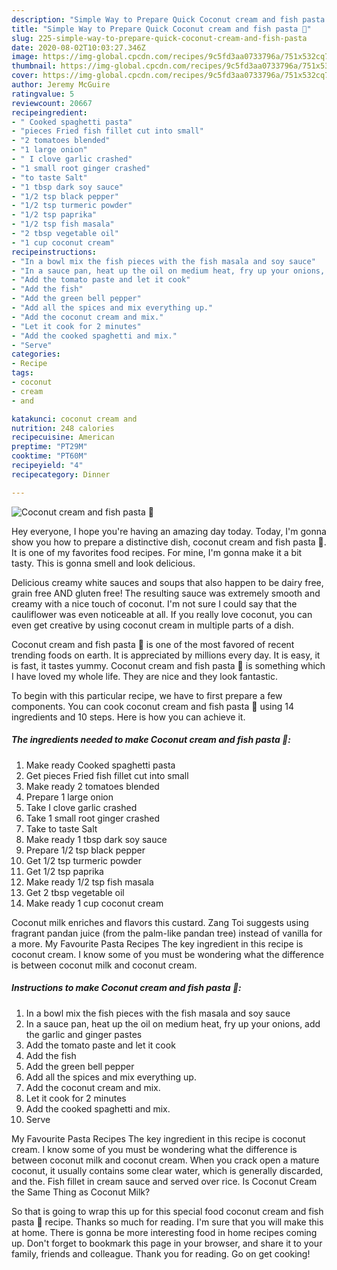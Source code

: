 ```yaml
---
description: "Simple Way to Prepare Quick Coconut cream and fish pasta 🍝"
title: "Simple Way to Prepare Quick Coconut cream and fish pasta 🍝"
slug: 225-simple-way-to-prepare-quick-coconut-cream-and-fish-pasta
date: 2020-08-02T10:03:27.346Z
image: https://img-global.cpcdn.com/recipes/9c5fd3aa0733796a/751x532cq70/coconut-cream-and-fish-pasta-🍝-recipe-main-photo.jpg
thumbnail: https://img-global.cpcdn.com/recipes/9c5fd3aa0733796a/751x532cq70/coconut-cream-and-fish-pasta-🍝-recipe-main-photo.jpg
cover: https://img-global.cpcdn.com/recipes/9c5fd3aa0733796a/751x532cq70/coconut-cream-and-fish-pasta-🍝-recipe-main-photo.jpg
author: Jeremy McGuire
ratingvalue: 5
reviewcount: 20667
recipeingredient:
- " Cooked spaghetti pasta"
- "pieces Fried fish fillet cut into small"
- "2 tomatoes blended"
- "1 large onion"
- " I clove garlic crashed"
- "1 small root ginger crashed"
- "to taste Salt"
- "1 tbsp dark soy sauce"
- "1/2 tsp black pepper"
- "1/2 tsp turmeric powder"
- "1/2 tsp paprika"
- "1/2 tsp fish masala"
- "2 tbsp vegetable oil"
- "1 cup coconut cream"
recipeinstructions:
- "In a bowl mix the fish pieces with the fish masala and soy sauce"
- "In a sauce pan, heat up the oil on medium heat, fry up your onions, add the garlic and ginger pastes"
- "Add the tomato paste and let it cook"
- "Add the fish"
- "Add the green bell pepper"
- "Add all the spices and mix everything up."
- "Add the coconut cream and mix."
- "Let it cook for 2 minutes"
- "Add the cooked spaghetti and mix."
- "Serve"
categories:
- Recipe
tags:
- coconut
- cream
- and

katakunci: coconut cream and 
nutrition: 248 calories
recipecuisine: American
preptime: "PT29M"
cooktime: "PT60M"
recipeyield: "4"
recipecategory: Dinner

---
```



![Coconut cream and fish pasta 🍝](https://img-global.cpcdn.com/recipes/9c5fd3aa0733796a/751x532cq70/coconut-cream-and-fish-pasta-🍝-recipe-main-photo.jpg)

Hey everyone, I hope you're having an amazing day today. Today, I'm gonna show you how to prepare a distinctive dish, coconut cream and fish pasta 🍝. It is one of my favorites food recipes. For mine, I'm gonna make it a bit tasty. This is gonna smell and look delicious.

Delicious creamy white sauces and soups that also happen to be dairy free, grain free AND gluten free! The resulting sauce was extremely smooth and creamy with a nice touch of coconut. I&#39;m not sure I could say that the cauliflower was even noticeable at all. If you really love coconut, you can even get creative by using coconut cream in multiple parts of a dish.

Coconut cream and fish pasta 🍝 is one of the most favored of recent trending foods on earth. It is appreciated by millions every day. It is easy, it is fast, it tastes yummy. Coconut cream and fish pasta 🍝 is something which I have loved my whole life. They are nice and they look fantastic.


To begin with this particular recipe, we have to first prepare a few components. You can cook coconut cream and fish pasta 🍝 using 14 ingredients and 10 steps. Here is how you can achieve it.

<!--inarticleads1-->

##### The ingredients needed to make Coconut cream and fish pasta 🍝:

1. Make ready  Cooked spaghetti pasta
1. Get pieces Fried fish fillet cut into small
1. Make ready 2 tomatoes blended
1. Prepare 1 large onion
1. Take  I clove garlic crashed
1. Take 1 small root ginger crashed
1. Take to taste Salt
1. Make ready 1 tbsp dark soy sauce
1. Prepare 1/2 tsp black pepper
1. Get 1/2 tsp turmeric powder
1. Get 1/2 tsp paprika
1. Make ready 1/2 tsp fish masala
1. Get 2 tbsp vegetable oil
1. Make ready 1 cup coconut cream


Coconut milk enriches and flavors this custard. Zang Toi suggests using fragrant pandan juice (from the palm-like pandan tree) instead of vanilla for a more. My Favourite Pasta Recipes The key ingredient in this recipe is coconut cream. I know some of you must be wondering what the difference is between coconut milk and coconut cream. 

<!--inarticleads2-->

##### Instructions to make Coconut cream and fish pasta 🍝:

1. In a bowl mix the fish pieces with the fish masala and soy sauce
1. In a sauce pan, heat up the oil on medium heat, fry up your onions, add the garlic and ginger pastes
1. Add the tomato paste and let it cook
1. Add the fish
1. Add the green bell pepper
1. Add all the spices and mix everything up.
1. Add the coconut cream and mix.
1. Let it cook for 2 minutes
1. Add the cooked spaghetti and mix.
1. Serve


My Favourite Pasta Recipes The key ingredient in this recipe is coconut cream. I know some of you must be wondering what the difference is between coconut milk and coconut cream. When you crack open a mature coconut, it usually contains some clear water, which is generally discarded, and the. Fish fillet in cream sauce and served over rice. Is Coconut Cream the Same Thing as Coconut Milk? 

So that is going to wrap this up for this special food coconut cream and fish pasta 🍝 recipe. Thanks so much for reading. I'm sure that you will make this at home. There is gonna be more interesting food in home recipes coming up. Don't forget to bookmark this page in your browser, and share it to your family, friends and colleague. Thank you for reading. Go on get cooking!
